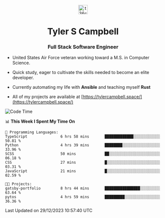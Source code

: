 <p align="center">
<a href="https://www.linkedin.com/in/t36campbell" target="blank"><img align="center" src="https://ik.imagekit.io/t36campbell/Portfolio/linkedin.png.original_m8bbGgPh6.png" alt="t36campbell" height="30" width="30" /></a>
</p>
<h1 align="center">Tyler S Campbell</h1>
<h3 align="center">Full Stack Software Engineer</h3>

* United States Air Force veteran working toward a M.S. in Computer Science.

* Quick study, eager to cultivate the skills needed to become an elite developer.

* Currently automating my life with **Ansible** and teaching myself **Rust**

* All of my projects are available at [https://tylercampbell.space/](https://tylercampbell.space/)

<!--START_SECTION:waka-->
![Code Time](http://img.shields.io/badge/Code%20Time-3%2C072%20hrs%2055%20mins-blue)

📊 **This Week I Spent My Time On** 

```text
💬 Programming Languages: 
TypeScript               6 hrs 58 mins       █████████████░░░░░░░░░░░░   50.81 % 
Python                   4 hrs 39 mins       ████████░░░░░░░░░░░░░░░░░   33.96 % 
SCSS                     50 mins             ██░░░░░░░░░░░░░░░░░░░░░░░   06.18 % 
CSS                      27 mins             █░░░░░░░░░░░░░░░░░░░░░░░░   03.31 % 
JavaScript               21 mins             █░░░░░░░░░░░░░░░░░░░░░░░░   02.59 % 

🐱‍💻 Projects: 
gatsby-portfolio         8 hrs 44 mins       ████████████████░░░░░░░░░   63.64 % 
pytos                    4 hrs 59 mins       █████████░░░░░░░░░░░░░░░░   36.36 % 
```


 Last Updated on 29/12/2023 10:57:40 UTC
<!--END_SECTION:waka-->
